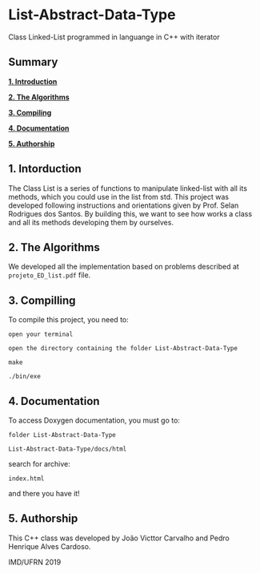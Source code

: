 # List-Abstract-Data-Type
Class Linked-List programmed in languange in C++ with iterator

## Summary

**[1. Introduction](#1-introduction)**

**[2. The Algorithms](#2-the-algorithms)**

**[3. Compiling](#3-compiling)**

**[4. Documentation](#4-documentation)**

**[5. Authorship](#5-authorship)**

## 1. Intorduction

The Class List is a series of functions to manipulate linked-list with all its methods, which you could use in the list from std.
This project was developed following instructions and orientations given by Prof. Selan Rodrigues dos Santos.
By building this, we want to see how works a class and all its methods developing them by ourselves.

## 2. The Algorithms

We developed all the implementation based on problems described at `projeto_ED_list.pdf` file.

## 3. Compilling

To compile this project, you need to:

`open your terminal`

`open the directory containing the folder List-Abstract-Data-Type`

`make`

`./bin/exe`

## 4. Documentation

To access Doxygen documentation, you must go to:

`folder List-Abstract-Data-Type`

`List-Abstract-Data-Type/docs/html`

search for archive:

`index.html`

and there you have it!

## 5. Authorship

This C++ class was developed by João Victtor Carvalho and Pedro Henrique Alves Cardoso.

IMD/UFRN 2019
